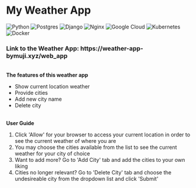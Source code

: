 # My Weather App

![Python](https://img.shields.io/badge/python-3670A0?style=for-the-badge&logo=python&logoColor=ffdd54)
![Postgres](https://img.shields.io/badge/postgres-%23316192.svg?style=for-the-badge&logo=postgresql&logoColor=white)
![Django](https://img.shields.io/badge/django-%23092E20.svg?style=for-the-badge&logo=django&logoColor=white)
![Nginx](https://img.shields.io/badge/nginx-%23009639.svg?style=for-the-badge&logo=nginx&logoColor=white)
![Google Cloud](https://img.shields.io/badge/GoogleCloud-%234285F4.svg?style=for-the-badge&logo=google-cloud&logoColor=white)
![Kubernetes](https://img.shields.io/badge/kubernetes-%23326ce5.svg?style=for-the-badge&logo=kubernetes&logoColor=white)
![Docker](https://img.shields.io/badge/docker-%230db7ed.svg?style=for-the-badge&logo=docker&logoColor=white)

<h3>Link to the Weather App: https://weather-app-bymuji.xyz/web_app</h3>
<br>
<b>The features of this weather app</b>
<ul>
<li> Show current location weather</li>
<li> Provide cities</li>
<li> Add new city name</li>
<li> Delete city </li></ul>
<br>
<b>User Guide</b>
<ol>
<li>Click 'Allow' for your browser to access your current location in order to see the current weather of where you are</li>
<li>You may choose the cities available from the list to see the current weather for your city of choice</li>
<li>Want to add more? Go to 'Add City' tab and add the cities to your own liking</li>
<li>Cities no longer relevant? Go to 'Delete City' tab and choose the undesireable city from the dropdown list and click 'Submit'</li>
</ol>

